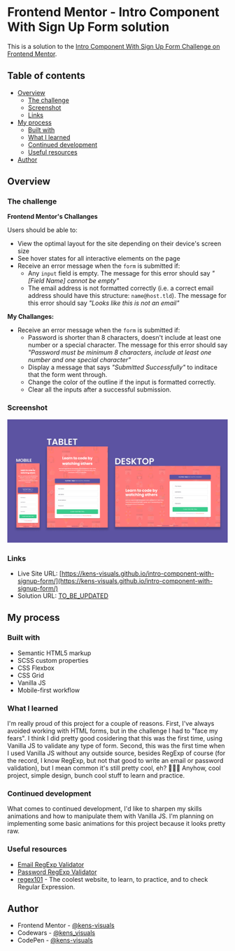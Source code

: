 # Frontend Mentor - Intro Component With Sign Up Form solution

This is a solution to the [Intro Component With Sign Up Form Challenge on Frontend Mentor](https://www.frontendmentor.io/challenges/intro-component-with-signup-form-5cf91bd49edda32581d28fd1).

## Table of contents

- [Overview](#overview)
  - [The challenge](#the-challenge)
  - [Screenshot](#screenshot)
  - [Links](#links)
- [My process](#my-process)
  - [Built with](#built-with)
  - [What I learned](#what-i-learned)
  - [Continued development](#continued-development)
  - [Useful resources](#useful-resources)
- [Author](#author)

## Overview

### The challenge

**Frontend Mentor's Challanges**

Users should be able to:

- View the optimal layout for the site depending on their device's screen size
- See hover states for all interactive elements on the page
- Receive an error message when the `form` is submitted if:
  - Any `input` field is empty. The message for this error should say _"[Field Name] cannot be empty"_
  - The email address is not formatted correctly (i.e. a correct email address should have this structure: `name@host.tld`). The message for this error should say _"Looks like this is not an email"_

**My Challanges:**

- Receive an error message when the `form` is submitted if:
  - Password is shorter than 8 characters, doesn't include at least one number or a special character. The message for this error should say _"Password must be minimum 8 characters, include at least one number and one special character"_
  - Display a message that says _"Submitted Successfully"_ to inditace that the form went through.
  - Change the color of the outline if the input is formatted correctly.
  - Clear all the inputs after a successful submission.

### Screenshot

![screenshot](./images/screenshot.png)

### Links

- Live Site URL: [https://kens-visuals.github.io/intro-component-with-signup-form/](https://kens-visuals.github.io/intro-component-with-signup-form/)
- Solution URL: [TO_BE_UPDATED](https://your-solution-url.com)

## My process

### Built with

- Semantic HTML5 markup
- SCSS custom properties
- CSS Flexbox
- CSS Grid
- Vanilla JS
- Mobile-first workflow

### What I learned

I'm really proud of this project for a couple of reasons. First, I've always avoided working with HTML forms, but in the challenge I had to "face my fears". I think I did pretty good cosidering that this was the first time, using Vanilla JS to validate any type of form. Second, this was the first time when I used Vanilla JS without any outside source, besides RegExp of course (for the record, I know RegExp, but not that good to write an email or password validation), but I mean common it's still pretty cool, eh? 👨🏻‍💻 Anyhow, cool project, simple design, bunch cool stuff to learn and practice.

### Continued development

What comes to continued development, I'd like to sharpen my skills animations and how to manipulate them with Vanilla JS. I'm planning on implementing some basic animations for this project because it looks pretty raw.

### Useful resources

- [Email RegExp Validator](https://stackoverflow.com/questions/201323/how-can-i-validate-an-email-address-using-a-regular-expression)
- [Password RegExp Validator](https://stackoverflow.com/questions/19605150/regex-for-password-must-contain-at-least-eight-characters-at-least-one-number-a)
- [regex101](https://regex101.com/) - The coolest website, to learn, to practice, and to check Regular Expression.

## Author

- Frontend Mentor - [@kens-visuals](https://www.frontendmentor.io/profile/kens-visuals)
- Codewars - [@kens_visuals](https://www.codewars.com/users/kens_visuals)
- CodePen - [@kens-visuals](https://codepen.io/kens-visuals)
